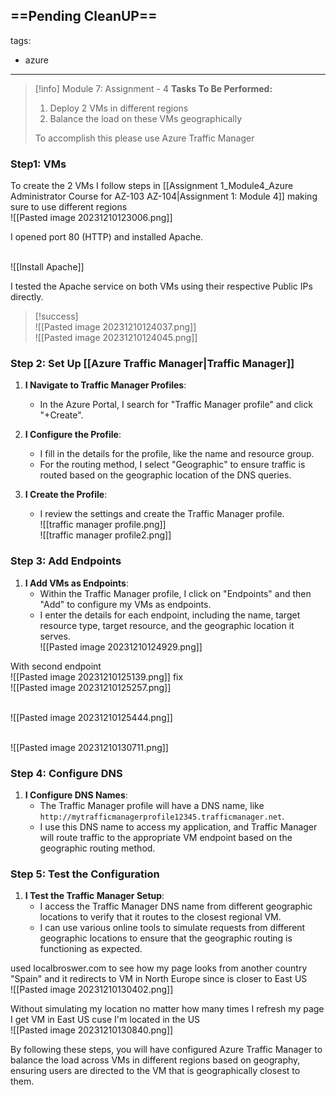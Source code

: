 ==Pending CleanUP==
---
tags:
  - azure
---
> [!info] Module 7: Assignment - 4
> **Tasks To Be Performed:** 
> 1. Deploy 2 VMs in different regions 
> 2. Balance the load on these VMs geographically 
> 
> To accomplish this please use Azure Traffic Manager

### Step1: VMs
To create the 2 VMs I follow steps in [[Assignment 1_Module4_Azure Administrator Course for AZ-103 AZ-104|Assignment 1: Module 4]] making sure to use different regions
<br>![[Pasted image 20231210123006.png]]

I opened port 80 (HTTP) and installed Apache.

<br>![[Install Apache]]

I tested the Apache service on both VMs using their respective Public IPs directly.

> [!success] 
> <br>![[Pasted image 20231210124037.png]]
> <br>![[Pasted image 20231210124045.png]]
> 

### Step 2: Set Up [[Azure Traffic Manager|Traffic Manager]]

1. **I Navigate to Traffic Manager Profiles**:
    
    - In the Azure Portal, I search for "Traffic Manager profile" and click "+Create".
2. **I Configure the Profile**:
    
    - I fill in the details for the profile, like the name and resource group.
    - For the routing method, I select "Geographic" to ensure traffic is routed based on the geographic location of the DNS queries.
3. **I Create the Profile**:
    
    - I review the settings and create the Traffic Manager profile.
      <br>![[traffic manager profile.png]]
      <br>![[traffic manager profile2.png]]

### Step 3: Add Endpoints

1. **I Add VMs as Endpoints**:
    - Within the Traffic Manager profile, I click on "Endpoints" and then "Add" to configure my VMs as endpoints.
    - I enter the details for each endpoint, including the name, target resource type, target resource, and the geographic location it serves.
      <br>![[Pasted image 20231210124929.png]]

With second endpoint
<br>![[Pasted image 20231210125139.png]]
fix 
<br>![[Pasted image 20231210125257.png]]

<br>![[Pasted image 20231210125444.png]]

<br>![[Pasted image 20231210130711.png]]

### Step 4: Configure DNS

1. **I Configure DNS Names**:
    - The Traffic Manager profile will have a DNS name, like `http://mytrafficmanagerprofile12345.trafficmanager.net`.
    - I use this DNS name to access my application, and Traffic Manager will route traffic to the appropriate VM endpoint based on the geographic routing method.

### Step 5: Test the Configuration

1. **I Test the Traffic Manager Setup**:
    - I access the Traffic Manager DNS name from different geographic locations to verify that it routes to the closest regional VM.
    - I can use various online tools to simulate requests from different geographic locations to ensure that the geographic routing is functioning as expected.

used localbroswer.com to see how my page looks from another country "Spain" and it redirects to VM in North Europe since is closer to East US
<br>![[Pasted image 20231210130402.png]]

Without simulating my location no matter how many times I refresh my page I get VM in East US cuse I'm located in the US
<br>![[Pasted image 20231210130840.png]]


By following these steps, you will have configured Azure Traffic Manager to balance the load across VMs in different regions based on geography, ensuring users are directed to the VM that is geographically closest to them.